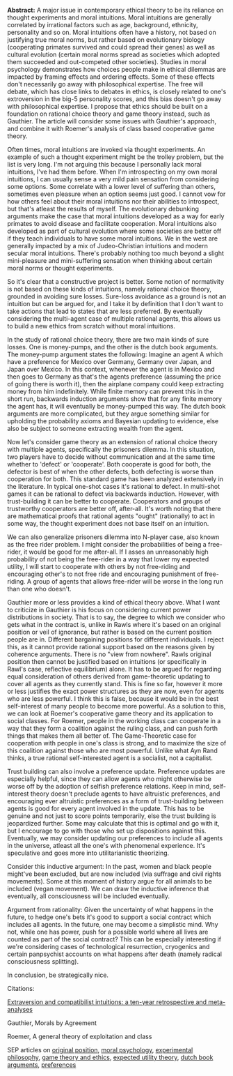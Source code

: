 **Abstract:** A major issue in contemporary ethical theory to be its reliance on thought experiments and moral intuitions. Moral intuitions are generally correlated by irrational factors such as age, background, ethnicity, personality and so on. Moral intuitions often have a history, not based on justifying true moral norms, but rather based on evolutionary biology (cooperating primates survived and could spread their genes) as well as cultural evolution (certain moral norms spread as societies which adopted them succeeded and out-competed other societies). Studies in moral psychology demonstrates how choices people make in ethical dilemmas are impacted by framing effects and ordering effects. Some of these effects don't necessarily go away with philosophical expertise. The free will debate, which has close links to debates in ethics, is closely related to one's extroversion in the big-5 personality scores, and this bias doesn't go away with philosophical expertise. I propose that ethics should be built on a foundation on rational choice theory and game theory instead, such as Gauthier. The article will consider some issues with Gauthier's approach, and combine it with Roemer's analysis of class based cooperative game theory.

Often times, moral intuitions are invoked via thought experiments. An example of such a thought experiment might be the trolley problem, but the list is very long. I'm not arguing this because I personally lack moral intuitions, I've had them before. When I'm introspecting on my own moral intuitions, I can usually sense a very mild pain sensation from considering some options. Some correlate with a lower level of suffering than others, sometimes even pleasure when an option seems just good. I cannot vow for how others feel about their moral intuitions nor their abilities to introspect, but that's atleast the results of myself. The evolutionary debunking arguments make the case that moral intuitions developed as a way for early primates to avoid disease and facilitate cooperation. Moral intuitions also developed as part of cultural evolution where some societies are better off if they teach individuals to have some moral intuitions. We in the west are generally impacted by a mix of Judeo-Christian intuitions and modern secular moral intuitions. There's probably nothing too much beyond a slight mini-pleasure and mini-suffering sensation when thinking about certain moral norms or thought experiments.

So it's clear that a constructive project is better. Some notion of normativity is not based on these kinds of intuitions, namely rational choice theory, grounded in avoiding sure losses. Sure-loss avoidance as a ground is not an intuition but can be argued for, and I take it by definition that I don't want to take actions that lead to states that are less preferred. By eventually considering the multi-agent case of multiple rational agents, this allows us to build a new ethics from scratch without moral intuitions.

In the study of rational choice theory, there are two main kinds of sure losses. One is money-pumps, and the other is the dutch book arguments. The money-pump argument states the following: Imagine an agent A which have a preference for Mexico over Germany, Germany over Japan, and Japan over Mexico. In this context, whenever the agent is in Mexico and then goes to Germany as that's the agents preference (assuming the price of going there is worth it), then the airplane company could keep extracting money from him indefinitely. While finite memory can prevent this in the short run, backwards induction arguments show that for any finite memory the agent has, it will eventually be money-pumped this way. The dutch book arguments are more complicated, but they argue something similar for upholding the probability axioms and Bayesian updating to evidence, else also be subject to someone extracting wealth from the agent.

Now let's consider game theory as an extension of rational choice theory with multiple agents, specifically the prisoners dilemma. In this situation, two players have to decide without communication and at the same time whether to 'defect' or 'cooperate'. Both cooperate is good for both, the defector is best of when the other defects, both defecting is worse than cooperation for both. This standard game has been analyzed extensively in the literature. In typical one-shot cases it's rational to defect. In multi-shot games it can be rational to defect via backwards induction. However, with trust-building it can be better to cooperate. Cooperators and groups of trustworthy cooperators are better off, after-all. It's worth noting that there are mathematical proofs that rational agents "ought" (rationally) to act in some way, the thought experiment does not base itself on an intuition.

We can also generalize prisoners dilemma into N-player case, also known as the free rider problem. I might consider the probabilities of being a free-rider, it would be good for me after-all. If I asses an unreasonably high probability of not being the free-rider in a way that lower my expected utility, I will start to cooperate with others by not free-riding and encouraging other's to not free ride and encouraging punishment of free-riding. A group of agents that allows free-rider will be worse in the long run than one who doesn't.

Gauthier more or less provides a kind of ethical theory above. What I want to criticize in Gauthier is his focus on considering current power distributions in society. That is to say, the degree to which we consider who gets what in the contract is, unlike in Rawls where it's based on an original position or veil of ignorance, but rather is based on the current position people are in. Different bargaining positions for different individuals. I reject this, as it cannot provide rational support based on the reasons given by coherence arguments. There is no "view from nowhere". Rawls original position then cannot be justified based on intuitions (or specifically in Rawl's case, reflective equilibrium) alone. It has to be argued for regarding equal consideration of others derived from game-theoretic updating to cover all agents as they currently stand. This is fine so far, however it more or less justifies the exact power structures as they are now, even for agents who are less powerful. I think this is false, because it would be in the best self-interest of many people to become more powerful. As a solution to this, we can look at Roemer's cooperative game theory and its application to social classes. For Roemer, people in the working class can cooperate in a way that they form a coalition against the ruling class, and can push forth things that makes them all better of. The Game-Theoretic case for cooperation with people in one's class is strong, and to maximize the size of this coalition against those who are most powerful. Unlike what Ayn Rand thinks, a true rational self-interested agent is a socialist, not a capitalist.

Trust building can also involve a preference update. Preference updates are especially helpful, since they can allow agents who might otherwise be worse off by the adoption of selfish preference relations. Keep in mind, self-interest theory doesn't preclude agents to have altruistic preferences, and encouraging ever altruistic preferences as a form of trust-building between agents is good for every agent involved in the update. This has to be genuine and not just to score points temporarily, else the trust building is jeopardized further. Some may calculate that this is optimal and go with it, but I encourage to go with those who set up dispositions against this. Eventually, we may consider updating our preferences to include all agents in the universe, atleast all the one's with phenomenal experience. It's speculative and goes more into utilitarianistic theorizing.

Consider this inductive argument: In the past, women and black people might've been excluded, but are now included (via suffrage and civil rights movements). Some at this moment of history argue for all animals to be included (vegan movement). We can draw the inductive inference that eventually, all consciousness will be included eventually.

Argument from rationality: Given the uncertainty of what happens in the future, to hedge one's bets it's good to support a social contract which includes all agents. In the future, one may become a simplistic mind. Why not, while one has power, push for a possible world where all lives are counted as part of the social contract? This can be especially interesting if we're considering cases of technological resurrection, cryogenics and certain panpsychist accounts on what happens after death (namely radical consciousness splitting).

In conclusion, be strategically nice.

Citations:

[Extraversion and compatibilist intuitions: a ten-year retrospective and meta-analyses](https://www.tandfonline.com/doi/abs/10.1080/09515089.2019.1572692)

Gauthier, Morals by Agreement

Roemer, A general theory of exploitation and class

SEP articles on [original position](https://plato.stanford.edu/entries/original-position/), [moral psychology](https://plato.stanford.edu/search/r?entry=/entries/moral-psych-emp/&page=1&total_hits=1750&pagesize=10&archive=None&rank=0&query=moral%20psychology), [experimental philosophy](https://plato.stanford.edu/search/r?entry=/entries/experimental-philosophy/&page=1&total_hits=2240&pagesize=10&archive=None&rank=0&query=experimental%20philosophy), [game theory and ethics](https://plato.stanford.edu/search/r?entry=/entries/game-ethics/&page=1&total_hits=1240&pagesize=10&archive=None&rank=0&query=game%20theory%20and%20ethics), [expected utility theory](https://plato.stanford.edu/entries/rationality-normative-utility/), [dutch book arguments](https://plato.stanford.edu/entries/dutch-book/), [preferences](https://plato.stanford.edu/entries/preferences/)